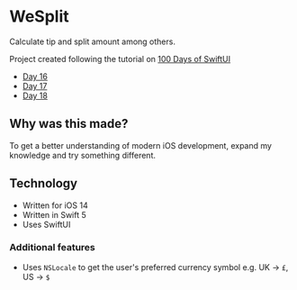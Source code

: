 # WeSplit

Calculate tip and split amount among others.

Project created following the tutorial on [100 Days of SwiftUI](https://www.hackingwithswift.com/100/swiftui)

- [Day 16](https://www.hackingwithswift.com/100/swiftui/16)
- [Day 17](https://www.hackingwithswift.com/100/swiftui/17)
- [Day 18](https://www.hackingwithswift.com/100/swiftui/18)

## Why was this made?

To get a better understanding of modern iOS development, expand my knowledge and try something different.

## Technology

- Written for iOS 14
- Written in Swift 5
- Uses SwiftUI

### Additional features

- Uses `NSLocale` to get the user's preferred currency symbol e.g. UK -> `£`, US -> `$`
